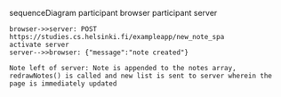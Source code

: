 sequenceDiagram
    participant browser
    participant server

    browser->>server: POST https://studies.cs.helsinki.fi/exampleapp/new_note_spa
    activate server
    server-->>browser: {"message":"note created"}

    Note left of server: Note is appended to the notes array, redrawNotes() is called and new list is sent to server wherein the page is immediately updated